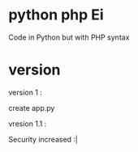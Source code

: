 # python php Ei
Code in Python but with PHP syntax

# version

version 1 :

create app.py

vresion 1.1 :

Security increased :|
